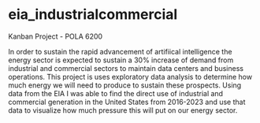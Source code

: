 # eia_industrialcommercial
Kanban Project - POLA 6200

In order to sustain the rapid advancement of artifiical intelligence the energy sector is expected to sustain a 30% increase of demand from industrial and commercial sectors to maintain data centers and business operations. This project is uses exploratory data analysis to determine how much energy we will need to produce to sustain these prospects. Using data from the EIA I was able to find the direct use of industrial and commercial generation in the United States from 2016-2023 and use that data to visualize how much pressure this will put on our energy sector. 
